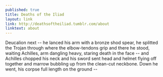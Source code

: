```yaml
---
published: true
title: Deaths of the Iliad
layout: link
link: http://deathsoftheiliad.tumblr.com/about
linktext: about
---
```

Deucalion next -- he lanced his arm with a bronze shod spear, he splitted the Trojan through where the elbow-tendons grip and there he stood, waiting Achilles, arm dangling heavy, staring death in the face -- and Achilles chopped his neck and his sword sent head and helmet flying off together and marrow bubbling up from the clean-cut neckbone. Down he went, his corpse full length on the ground --
